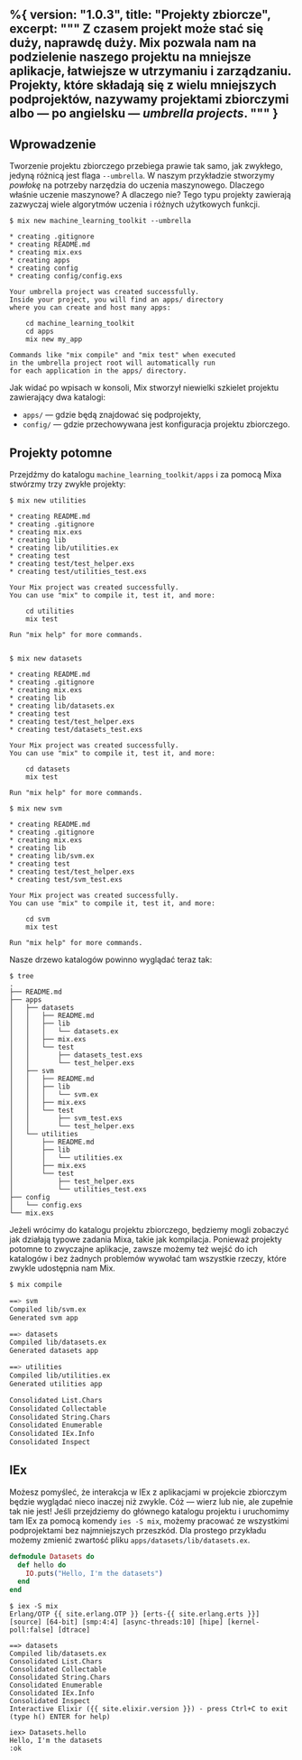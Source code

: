 %{
  version: "1.0.3",
  title: "Projekty zbiorcze",
  excerpt: """
  Z czasem projekt może stać się duży, naprawdę duży.
  Mix pozwala nam na podzielenie naszego projektu na mniejsze aplikacje, łatwiejsze w utrzymaniu i zarządzaniu.
  Projekty, które składają się z wielu mniejszych podprojektów, nazywamy projektami zbiorczymi albo — po angielsku — _umbrella projects_.
  """
}
---

## Wprowadzenie

Tworzenie projektu zbiorczego przebiega prawie tak samo, jak zwykłego, jedyną różnicą jest flaga `--umbrella`.
W naszym przykładzie stworzymy *powłokę* na potrzeby narzędzia do uczenia maszynowego.
Dlaczego właśnie uczenie maszynowe? A dlaczego nie? Tego typu projekty zawierają zazwyczaj wiele algorytmów uczenia i różnych użytkowych funkcji.

```shell
$ mix new machine_learning_toolkit --umbrella

* creating .gitignore
* creating README.md
* creating mix.exs
* creating apps
* creating config
* creating config/config.exs

Your umbrella project was created successfully.
Inside your project, you will find an apps/ directory
where you can create and host many apps:

    cd machine_learning_toolkit
    cd apps
    mix new my_app

Commands like "mix compile" and "mix test" when executed
in the umbrella project root will automatically run
for each application in the apps/ directory.
```

Jak widać po wpisach w konsoli, Mix stworzył niewielki szkielet projektu zawierający dwa katalogi:

  - `apps/` — gdzie będą znajdować się podprojekty,
  - `config/` — gdzie przechowywana jest konfiguracja projektu zbiorczego.


## Projekty potomne

Przejdźmy do katalogu `machine_learning_toolkit/apps` i za pomocą Mixa stwórzmy trzy zwykłe projekty:

```shell
$ mix new utilities

* creating README.md
* creating .gitignore
* creating mix.exs
* creating lib
* creating lib/utilities.ex
* creating test
* creating test/test_helper.exs
* creating test/utilities_test.exs

Your Mix project was created successfully.
You can use "mix" to compile it, test it, and more:

    cd utilities
    mix test

Run "mix help" for more commands.


$ mix new datasets

* creating README.md
* creating .gitignore
* creating mix.exs
* creating lib
* creating lib/datasets.ex
* creating test
* creating test/test_helper.exs
* creating test/datasets_test.exs

Your Mix project was created successfully.
You can use "mix" to compile it, test it, and more:

    cd datasets
    mix test

Run "mix help" for more commands.

$ mix new svm

* creating README.md
* creating .gitignore
* creating mix.exs
* creating lib
* creating lib/svm.ex
* creating test
* creating test/test_helper.exs
* creating test/svm_test.exs

Your Mix project was created successfully.
You can use "mix" to compile it, test it, and more:

    cd svm
    mix test

Run "mix help" for more commands.
```

Nasze drzewo katalogów powinno wyglądać teraz tak:

```shell
$ tree
.
├── README.md
├── apps
│   ├── datasets
│   │   ├── README.md
│   │   ├── lib
│   │   │   └── datasets.ex
│   │   ├── mix.exs
│   │   └── test
│   │       ├── datasets_test.exs
│   │       └── test_helper.exs
│   ├── svm
│   │   ├── README.md
│   │   ├── lib
│   │   │   └── svm.ex
│   │   ├── mix.exs
│   │   └── test
│   │       ├── svm_test.exs
│   │       └── test_helper.exs
│   └── utilities
│       ├── README.md
│       ├── lib
│       │   └── utilities.ex
│       ├── mix.exs
│       └── test
│           ├── test_helper.exs
│           └── utilities_test.exs
├── config
│   └── config.exs
└── mix.exs
```

Jeżeli wrócimy do katalogu projektu zbiorczego, będziemy mogli zobaczyć jak działają typowe zadania Mixa, takie jak kompilacja.
Ponieważ projekty potomne to zwyczajne aplikacje, zawsze możemy też wejść do ich katalogów i bez żadnych problemów wywołać tam wszystkie rzeczy, które zwykle udostępnia nam Mix.

```bash
$ mix compile

==> svm
Compiled lib/svm.ex
Generated svm app

==> datasets
Compiled lib/datasets.ex
Generated datasets app

==> utilities
Compiled lib/utilities.ex
Generated utilities app

Consolidated List.Chars
Consolidated Collectable
Consolidated String.Chars
Consolidated Enumerable
Consolidated IEx.Info
Consolidated Inspect
```

## IEx

Możesz pomyśleć, że interakcja w IEx z aplikacjami w projekcie zbiorczym będzie wyglądać nieco inaczej niż zwykle.
Cóż — wierz lub nie, ale zupełnie tak nie jest! Jeśli przejdziemy do głównego katalogu projektu i uruchomimy tam IEx za pomocą komendy `ies -S mix`, możemy pracować ze wszystkimi podprojektami bez najmniejszych przeszkód.
Dla prostego przykładu możemy zmienić zwartość pliku `apps/datasets/lib/datasets.ex`.

```elixir
defmodule Datasets do
  def hello do
    IO.puts("Hello, I'm the datasets")
  end
end
```

```shell
$ iex -S mix
Erlang/OTP {{ site.erlang.OTP }} [erts-{{ site.erlang.erts }}] [source] [64-bit] [smp:4:4] [async-threads:10] [hipe] [kernel-poll:false] [dtrace]

==> datasets
Compiled lib/datasets.ex
Consolidated List.Chars
Consolidated Collectable
Consolidated String.Chars
Consolidated Enumerable
Consolidated IEx.Info
Consolidated Inspect
Interactive Elixir ({{ site.elixir.version }}) - press Ctrl+C to exit (type h() ENTER for help)

iex> Datasets.hello
Hello, I'm the datasets
:ok
```
